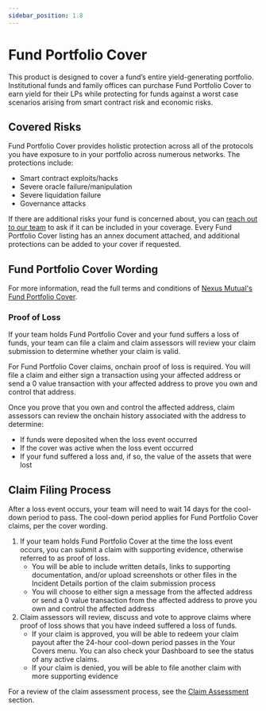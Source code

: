 ```yaml
---
sidebar_position: 1.8
---
```


# Fund Portfolio Cover

This product is designed to cover a fund’s entire yield-generating portfolio. Institutional funds and family offices can purchase Fund Portfolio Cover to earn yield for their LPs while protecting for funds against a worst case scenarios arising from smart contract risk and economic risks.

## Covered Risks

Fund Portfolio Cover provides holistic protection across all of the protocols you have exposure to in your portfolio across numerous networks. The protections include:
* Smart contract exploits/hacks
* Severe oracle failure/manipulation
* Severe liquidation failure
* Governance attacks

If there are additional risks your fund is concerned about, you can [reach out to our team](https://nexusmutual.io/contact) to ask if it can be included in your coverage. Every Fund Portfolio Cover listing has an annex document attached, and additional protections can be added to your cover if requested.

## Fund Portfolio Cover Wording

For more information, read the full terms and conditions of [Nexus Mutual's Fund Portfolio Cover](https://api.nexusmutual.io/ipfs/QmevgAXtzi7773NaBrzGyW95aKSrt3MBtpQU1SQCPyCbSF).

### Proof of Loss

If your team holds Fund Portfolio Cover and your fund suffers a loss of funds, your team can file a claim and claim assessors will review your claim submission to determine whether your claim is valid.

For Fund Portfolio Cover claims, onchain proof of loss is required. You will file a claim and either sign a transaction using your affected address or send a 0 value transaction with your affected address to prove you own and control that address.

Once you prove that you own and control the affected address, claim assessors can review the onchain history associated with the address to determine:
* If funds were deposited when the loss event occurred
* If the cover was active when the loss event occurred
* If your fund suffered a loss and, if so, the value of the assets that were lost

## Claim Filing Process

After a loss event occurs, your team will need to wait 14 days for the cool-down period to pass. The cool-down period applies for Fund Portfolio Cover claims, per the cover wording.
1. If your team holds Fund Portfolio Cover at the time the loss event occurs, you can submit a claim with supporting evidence, otherwise referred to as proof of loss.
    * You will be able to include written details, links to supporting documentation, and/or upload screenshots or other files in the Incident Details portion of the claim submission process
    * You will choose to either sign a message from the affected address or send a 0 value transaction from the affected address to prove you own and control the affected address
2. Claim assessors will review, discuss and vote to approve claims where proof of loss shows that you have indeed suffered a loss of funds.
    * If your claim is approved, you will be able to redeem your claim payout after the 24-hour cool-down period passes in the Your Covers menu. You can also check your Dashboard to see the status of any active claims.
    * If your claim is denied, you will be able to file another claim with more supporting evidence

For a review of the claim assessment process, see the [Claim Assessment](/protocol/claims-assessment) section.